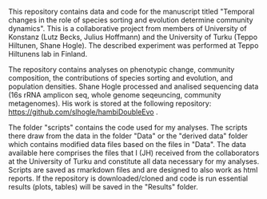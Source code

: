 This repository contains data and code for the manuscript titled "Temporal changes in the role of species sorting and evolution determine community dynamics".
This is a collaborative project from members of University of Konstanz (Lutz Becks, Julius Hoffmann) and the University of Turku (Teppo Hiltunen, Shane Hogle).
The described experiment was performed at Teppo Hiltunens lab in Finland.

The repository contains analyses on phenotypic change, community composition, the contributions of species sorting and evolution, and population densities.
Shane Hogle processed and analised sequencing data (16s rRNA amplicon seq, whole genome seqeuncing, community metagenomes). His work is stored at the following repository:
https://github.com/slhogle/hambiDoubleEvo . 

The folder "scripts" contains the code used for my analyses. The scripts there draw from the data in the folder "Data" or the "derived data" folder which contains modified data files based on the files in "Data".
The data available here comprises the files that I (JH) received from the collaborators at the University of Turku and constitute all data necessary for my analyses.
Scripts are saved as rmarkdown files and are designed to also work as html reports. If the repository is downloaded/cloned and code is run essential results (plots, tables) will be saved in the "Results" folder.
